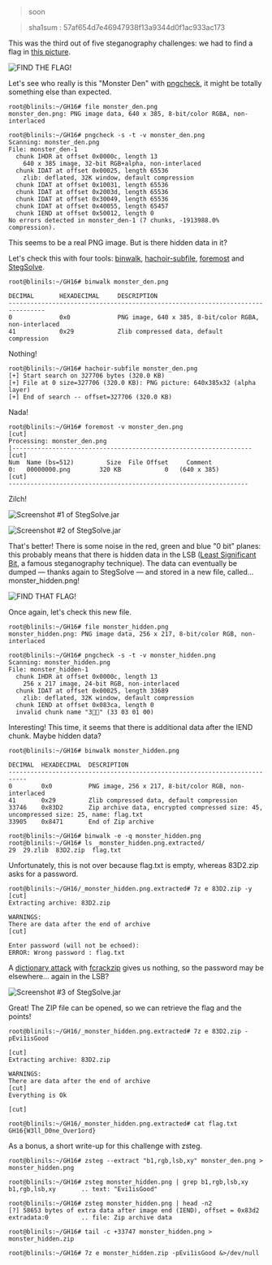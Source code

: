 >soon

>sha1sum : 57af654d7e46947938f13a9344d0f1ac933ac173

This was the third out of five steganography challenges:
we had to find a flag in [this picture](monster_den.png).

![FIND THE FLAG!](monster_den.png)

Let's see who really is this "Monster Den" with [pngcheck](http://www.libpng.org/pub/png/apps/pngcheck.html),
it might be totally something else than expected.

```
root@blinils:~/GH16# file monster_den.png
monster_den.png: PNG image data, 640 x 385, 8-bit/color RGBA, non-interlaced
```

```
root@blinils:~/GH16# pngcheck -s -t -v monster_den.png
Scanning: monster_den.png
File: monster_den-1
  chunk IHDR at offset 0x0000c, length 13
    640 x 385 image, 32-bit RGB+alpha, non-interlaced
  chunk IDAT at offset 0x00025, length 65536
    zlib: deflated, 32K window, default compression
  chunk IDAT at offset 0x10031, length 65536
  chunk IDAT at offset 0x2003d, length 65536
  chunk IDAT at offset 0x30049, length 65536
  chunk IDAT at offset 0x40055, length 65457
  chunk IEND at offset 0x50012, length 0
No errors detected in monster_den-1 (7 chunks, -1913988.0% compression).
```

This seems to be a real PNG image. But is there hidden data in it?

Let's check this with four tools: [binwalk](https://github.com/devttys0/binwalk/wiki/Quick-Start-Guide),
[hachoir-subfile](https://bitbucket.org/haypo/hachoir/wiki/hachoir-subfile),
[foremost](http://foremost.sourceforge.net/) and [StegSolve](http://www.caesum.com/handbook/stego.htm).

```
root@blinils:~/GH16# binwalk monster_den.png

DECIMAL       HEXADECIMAL     DESCRIPTION
--------------------------------------------------------------------------------
0             0x0             PNG image, 640 x 385, 8-bit/color RGBA, non-interlaced
41            0x29            Zlib compressed data, default compression
```

Nothing!

```
root@blinils:~/GH16# hachoir-subfile monster_den.png
[+] Start search on 327706 bytes (320.0 KB)
[+] File at 0 size=327706 (320.0 KB): PNG picture: 640x385x32 (alpha layer)
[+] End of search -- offset=327706 (320.0 KB)
```

Nada!

```
root@blinils:~/GH16# foremost -v monster_den.png
[cut]
Processing: monster_den.png
|------------------------------------------------------------------
[cut]
Num	 Name (bs=512)	       Size	 File Offset	 Comment 
0:	 00000000.png 	     320 KB            0   (640 x 385)
[cut]
------------------------------------------------------------------
```

Zilch!

![Screenshot #1 of StegSolve.jar](MD_SSjar_BP0.png)

![Screenshot #2 of StegSolve.jar](MD_SSjar_extract.png)

That's better! There is some noise in the red, green and blue
"0 bit" planes: this probably means that there is hidden data in the LSB
([Least Significant Bit](http://ijact.org/volume3issue4/IJ0340004.pdf), a famous steganography technique).
The data can eventually be dumped — thanks again to StegSolve —
and stored in a new file, called... monster_hidden.png! 

![FIND THAT FLAG!](monster_hidden.png)

Once again, let's check this new file.

```
root@blinils:~/GH16# file monster_hidden.png
monster_hidden.png: PNG image data, 256 x 217, 8-bit/color RGB, non-interlaced
```

```
root@blinils:~/GH16# pngcheck -s -t -v monster_hidden.png
Scanning: monster_hidden.png
File: monster_hidden-1
  chunk IHDR at offset 0x0000c, length 13
    256 x 217 image, 24-bit RGB, non-interlaced
  chunk IDAT at offset 0x00025, length 33689
    zlib: deflated, 32K window, default compression
  chunk IEND at offset 0x083ca, length 0
  invalid chunk name "3" (33 03 01 00)
```

Interesting! This time, it seems that there is additional data after the IEND chunk. Maybe hidden data?

```
root@blinils:~/GH16# binwalk monster_hidden.png

DECIMAL  HEXADECIMAL  DESCRIPTION
---------------------------------------------------------------------------
0        0x0          PNG image, 256 x 217, 8-bit/color RGB, non-interlaced
41       0x29         Zlib compressed data, default compression
33746    0x83D2       Zip archive data, encrypted compressed size: 45, uncompressed size: 25, name: flag.txt
33905    0x8471       End of Zip archive
```

```
root@blinils:~/GH16# binwalk -e -q monster_hidden.png
root@blinils:~/GH16# ls _monster_hidden.png.extracted/
29  29.zlib  83D2.zip  flag.txt
```

Unfortunately, this is not over because flag.txt is empty, whereas 83D2.zip asks for a password.

```
root@blinils:~/GH16/_monster_hidden.png.extracted# 7z e 83D2.zip -y
[cut]
Extracting archive: 83D2.zip

WARNINGS:
There are data after the end of archive
[cut]
    
Enter password (will not be echoed):
ERROR: Wrong password : flag.txt
```

A [dictionary attack](https://en.wikipedia.org/wiki/Password_cracking)
with [fcrackzip](http://allanfeid.com/content/cracking-zip-files-fcrackzip) gives us nothing,
so the password may be elsewhere... again in the LSB?

![Screenshot #3 of StegSolve.jar](MH_SSjar_extract.png)

Great! The ZIP file can be opened, so we can retrieve the flag and the points!

```
root@blinils:~/GH16/_monster_hidden.png.extracted# 7z e 83D2.zip -pEvi1isGood

[cut]
Extracting archive: 83D2.zip

WARNINGS:
There are data after the end of archive
[cut]
Everything is Ok

[cut]
```

```
root@blinils:~/GH16/_monster_hidden.png.extracted# cat flag.txt
GH16{W3ll_D0ne_Over1ord}
```

As a bonus, a short write-up for this challenge with zsteg.

```
root@blinils:~/GH16# zsteg --extract "b1,rgb,lsb,xy" monster_den.png > monster_hidden.png

root@blinils:~/GH16# zsteg monster_hidden.png | grep b1,rgb,lsb,xy
b1,rgb,lsb,xy       .. text: "Evi1isGood"

root@blinils:~/GH16# zsteg monster_hidden.png | head -n2
[?] 58653 bytes of extra data after image end (IEND), offset = 0x83d2
extradata:0         .. file: Zip archive data

root@blinils:~/GH16# tail -c +33747 monster_hidden.png > monster_hidden.zip

root@blinils:~/GH16# 7z e monster_hidden.zip -pEvi1isGood &>/dev/null
```
